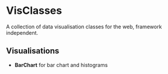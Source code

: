 # VisClasses

A collection of data visualisation classes for the web, framework independent.

## Visualisations

 - **BarChart** for bar chart and histograms